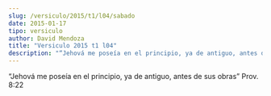```yaml
---
slug: /versiculo/2015/t1/l04/sabado
date: 2015-01-17
tipo: versiculo
author: David Mendoza
title: "Versiculo 2015 t1 l04"
description: "“Jehová me poseía en el principio, ya de antiguo, antes de sus obras” Prov. 8:22"
---
```


“Jehová me poseía en el principio, ya de antiguo, antes de sus obras” Prov. 8:22

